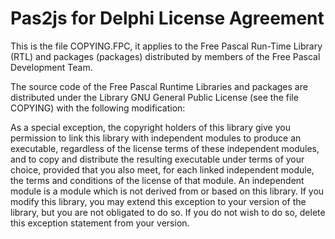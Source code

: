# Pas2js for Delphi License Agreement

This is the file COPYING.FPC, it applies to the Free Pascal Run-Time Library (RTL) and packages (packages) distributed by members of the Free Pascal Development Team.

The source code of the Free Pascal Runtime Libraries and packages are distributed under the Library GNU General Public License (see the file COPYING) with the following modification:

As a special exception, the copyright holders of this library give you permission to link this library with independent modules to produce an executable, regardless of the license terms of these independent modules,
and to copy and distribute the resulting executable under terms of your choice, provided that you also meet, for each linked independent module, the terms and conditions of the license of that module. An independent module is a module which is not derived from or based on this library. If you modify this library, you may extend this exception to your version of the library, but you are not obligated to do so. If you do not wish to do so, delete this exception statement from your version.
